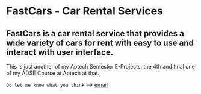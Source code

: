 # FastCars - Car Rental Services

## FastCars is a car rental service that provides a wide variety of cars for rent with easy to use and interact with user interface.

This is just another of my Aptech Semester E-Projects, the 4th and final one of my ADSE Course at Aptech at that.

<!-- [Preview](http://blogdivad.lasertech.com.ng) -->

`Do let me know what you think` --> [email](tobilobadiekola@gmail.com)
